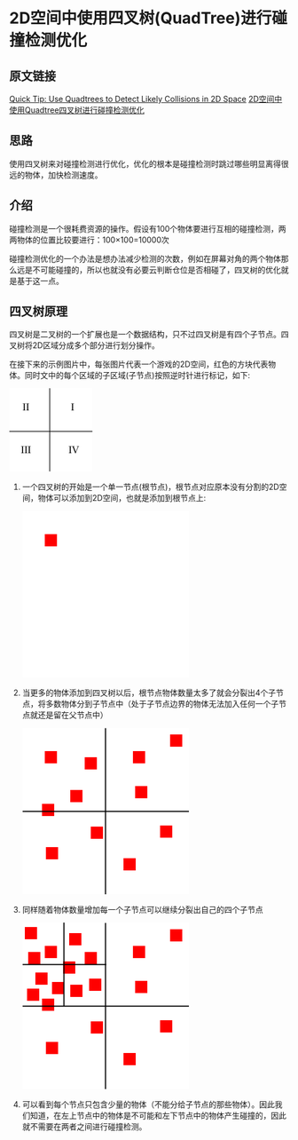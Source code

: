 # 2D空间中使用四叉树(QuadTree)进行碰撞检测优化
## 原文链接
[Quick Tip: Use Quadtrees to Detect Likely Collisions in 2D Space](https://gamedevelopment.tutsplus.com/tutorials/quick-tip-use-quadtrees-to-detect-likely-collisions-in-2d-space--gamedev-374)
[2D空间中使用Quadtree四叉树进行碰撞检测优化](2D空间中使用Quadtree四叉树进行碰撞检测优化)
## 思路
使用四叉树来对碰撞检测进行优化，优化的根本是碰撞检测时跳过哪些明显离得很远的物体，加快检测速度。
## 介绍
碰撞检测是一个很耗费资源的操作。假设有100个物体要进行互相的碰撞检测，两两物体的位置比较要进行：100×100=10000次

碰撞检测优化的一个办法是想办法减少检测的次数，例如在屏幕对角的两个物体那么远是不可能碰撞的，所以也就没有必要云判断仓位是否相碰了，四叉树的优化就是基于这一点。
## 四叉树原理
四叉树是二叉树的一个扩展也是一个数据结构，只不过四叉树是有四个子节点。四叉树将2D区域分成多个部分进行划分操作。

在接下来的示例图片中，每张图片代表一个游戏的2D空间，红色的方块代表物体。同时文中的每个区域的子区域(子节点)按照逆时针进行标记，如下:

![](images/1.png)

1. 一个四叉树的开始是一个单一节点(根节点)，根节点对应原本没有分割的2D空间，物体可以添加到2D空间，也就是添加到根节点上:

    ![](images/2.png)

2. 当更多的物体添加到四叉树以后，根节点物体数量太多了就会分裂出4个子节点，将多数物体分到子节点中（处于子节点边界的物体无法加入任何一个子节点就还是留在父节点中）
   
   ![](images/3.png)
3. 同样随着物体数量增加每一个子节点可以继续分裂出自己的四个子节点
   
   ![](images/4.png)

4. 可以看到每个节点只包含少量的物体（不能分给子节点的那些物体）。因此我们知道，在左上节点中的物体是不可能和左下节点中的物体产生碰撞的，因此就不需要在两者之间进行碰撞检测。


